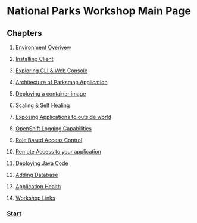 # National Parks Workshop Main Page  


## Chapters  
1. [Environment Overivew](https://github.com/bhandaru/nationalparks-labs/blob/master/01%20-%20Environment%20Overview.MD)  
2. [Installing Client](https://github.com/bhandaru/nationalparks-labs/blob/master/02%20-%20Installing%20Client.MD)  
3. [Exploring CLI & Web Console](https://github.com/bhandaru/nationalparks-labs/blob/master/03%20-%20Exploring%20CLI%20%26%20Web%20Console.MD)  
4. [Architecture of Parksmap Application](https://github.com/bhandaru/nationalparks-labs/blob/master/04%20-%20Application%20Architecture.MD)  
5. [Deploying a container image](https://github.com/bhandaru/nationalparks-labs/blob/master/05%20-%20Deploying%20a%20container%20image.MD)  
6. [Scaling & Self Healing](https://github.com/bhandaru/nationalparks-labs/blob/master/06%20-%20Scaling%20and%20Healing.MD)  
7. [Exposing Applications to outside world](https://github.com/bhandaru/nationalparks-labs/blob/master/07%20-%20Exposing%20Applications%20to%20outside%20world.MD)  
8. [OpenShift Logging Capabilities](https://github.com/bhandaru/nationalparks-labs/blob/master/08%20-%20OpenShift%20Logging%20Capabilities.MD)  
9. [Role Based Access Control](https://github.com/bhandaru/nationalparks-labs/blob/master/09%20-%20Role%20Based%20Access%20Control.MD)  
10. [Remote Access to your application](https://github.com/bhandaru/nationalparks-labs/blob/master/10%20-%20Remote%20Access%20to%20Application.MD)  
11. [Deploying Java Code](https://github.com/bhandaru/nationalparks-labs/blob/master/11%20-%20Deploying%20Java%20Code.MD)  
12. [Adding Database](https://github.com/bhandaru/nationalparks-labs/blob/master/12%20-%20Adding%20Database.MD)  
13. [Application Health](https://github.com/bhandaru/nationalparks-labs/blob/master/13%20-%20Application%20Health.MD)  

14. [Workshop Links](https://github.com/bhandaru/nationalparks-labs/blob/master/21%20-%20Workshop%20Links.MD) 



<p align="center">
  <h3><a href="/01%20-%20Environment%20Overview.MD">Start</a></h3>
</p>
